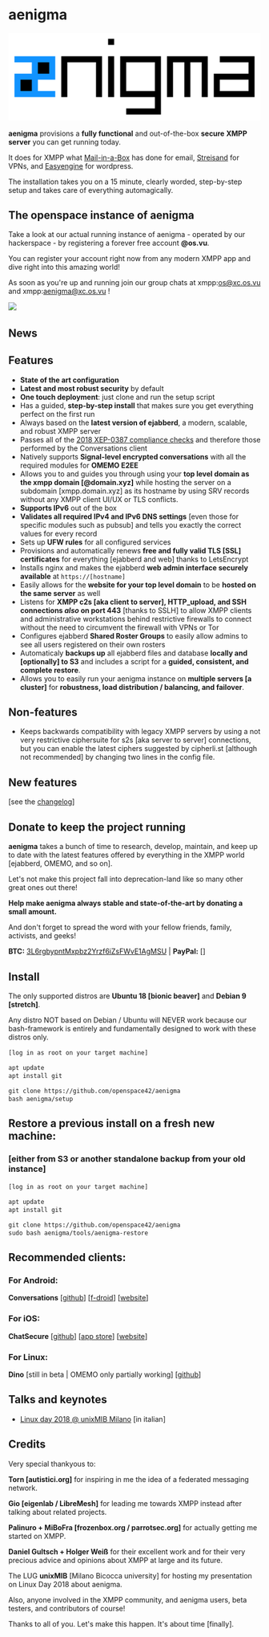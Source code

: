 # aenigma

![aenigma logo](logo/aenigma_logo.png?raw=true)

**aenigma** provisions a **fully functional** and out-of-the-box **secure** **XMPP server** you can get running today.

It does for XMPP what [Mail-in-a-Box](https://github.com/mail-in-a-box/mailinabox) has done for email, [Streisand](https://github.com/StreisandEffect/streisand) for VPNs, and [Easyengine](https://easyengine.io/) for wordpress.

The installation takes you on a 15 minute, clearly worded, step-by-step setup and takes care of everything automagically.

## The openspace instance of aenigma

Take a look at our actual running instance of aenigma - operated by our hackerspace - by registering a forever free account **@os.vu**.

You can register your account right now from any modern XMPP app and dive right into this amazing world!

As soon as you're up and running join our group chats at xmpp:os@xc.os.vu and xmpp:aenigma@xc.os.vu !

<a href='https://compliance.conversations.im/server/os.vu'><img src='https://compliance.conversations.im/badge/os.vu'></a>

## News

## Features

* **State of the art configuration**
* **Latest and most robust security** by default
* **One touch deployment**: just clone and run the setup script
* Has a guided, **step-by-step install** that makes sure you get everything perfect on the first run
* Always based on the **latest version of ejabberd**, a modern, scalable, and robust XMPP server
* Passes all of the [2018 XEP-0387 compliance checks](https://compliance.conversations.im/about/) and therefore those performed by the Conversations client
* Natively supports **Signal-level encrypted conversations** with all the required modules for **OMEMO E2EE**
* Allows you to and guides you through using your **top level domain as the xmpp domain [@domain.xyz]** while hosting the server on a subdomain [xmpp.domain.xyz] as its hostname by using SRV records without any XMPP client UI/UX or TLS conflicts.
* **Supports IPv6** out of the box
* **Validates all required IPv4 and IPv6 DNS settings** [even those for specific modules such as pubsub] and tells you exactly the correct values for every record
* Sets up **UFW rules** for all configured services
* Provisions and automatically renews **free and fully valid TLS [SSL] certificates** for everything [ejabberd and web] thanks to LetsEncrypt
* Installs nginx and makes the ejabberd **web admin interface securely available** at `https://[hostname]`
* Easily allows for the **website for your top level domain** to be **hosted on the same server** as well
* Listens for **XMPP c2s [aka client to server], HTTP_upload, and SSH connections *also* on port 443** [thanks to SSLH] to allow XMPP clients and administrative workstations behind restrictive firewalls to connect without the need to circumvent the firewall with VPNs or Tor
* Configures ejabberd **Shared Roster Groups** to easily allow admins to see all users registered on their own rosters
* Automaticaly **backups up** all ejabberd files and database **locally and [optionally] to S3** and includes a script for a **guided, consistent, and complete restore**.
* Allows you to easily run your aenigma instance on **multiple servers [a cluster]** for **robustness, load distribution / balancing, and failover**.

## Non-features

* Keeps backwards compatibility with legacy XMPP servers by using a not very restrictive ciphersuite for s2s [aka server to server] connections, but you can enable the latest ciphers suggested by cipherli.st [although not recommended] by changing two lines in the config file.

## New features

[see the [changelog](CHANGELOG.md)]

## Donate to keep the project running

**aenigma** takes a bunch of time to research, develop, maintain, and keep up to date with the latest features offered by everything in the XMPP world [ejabberd, OMEMO, and so on].

Let's not make this project fall into deprecation-land like so many other great ones out there!

**Help make aenigma always stable and state-of-the-art by donating a small amount.**

And don't forget to spread the word with your fellow friends, family, activists, and geeks!

**BTC:** [3L6rgbypntMxpbz2Yrzf6iZsFWvE1AgMSU](bitcoin:3L6rgbypntMxpbz2Yrzf6iZsFWvE1AgMSU) | **PayPal:** []

## Install

The only supported distros are **Ubuntu 18 [bionic beaver]** and **Debian 9 [stretch]**.

Any distro NOT based on Debian / Ubuntu will NEVER work because our bash-framework is entirely and fundamentally designed to work with these distros only.

```
[log in as root on your target machine]
```

```
apt update
apt install git
```

```
git clone https://github.com/openspace42/aenigma
bash aenigma/setup
```

## Restore a previous install on a fresh new machine:
### [either from S3 or another standalone backup from your old instance]

```
[log in as root on your target machine]
```

```
apt update
apt install git
```

```
git clone https://github.com/openspace42/aenigma
sudo bash aenigma/tools/aenigma-restore
```

## Recommended clients:

### For Android:

**Conversations** [[github](https://github.com/siacs/Conversations)] [[f-droid](https://f-droid.org/packages/eu.siacs.conversations/)] [[website](https://conversations.im/)]

### For iOS:

**ChatSecure** [[github](https://github.com/chatsecure)] [[app store](https://itunes.apple.com/us/app/chatsecure/id464200063)] [[website](https://chatsecure.org/)]

### For Linux:

**Dino** [still in beta | OMEMO only partially working] [[github](https://github.com/dino/dino)]

## Talks and keynotes

* [Linux day 2018 @ unixMIB Milano](https://docs.google.com/presentation/d/1p6nkmWOBJ7xcWOE6tZIKmgsmYoW353SCv27TAvqDRH8/edit?usp=sharing) [in italian]

## Credits

Very special thankyous to:

**Torn [autistici.org]** for inspiring in me the idea of a federated messaging network.

**Gio [eigenlab / LibreMesh]** for leading me towards XMPP instead after talking about related projects.

**Palinuro + MiBoFra [frozenbox.org / parrotsec.org]** for actually getting me started on XMPP.

**Daniel Gultsch + Holger Weiß** for their excellent work and for their very precious advice and opinions about XMPP at large and its future.

The LUG **unixMIB** [Milano Bicocca university] for hosting my presentation on Linux Day 2018 about aenigma.

Also, anyone involved in the XMPP community, and aenigma users, beta testers, and contributors of course!

Thanks to all of you. Let's make this happen. It's about time [finally].
